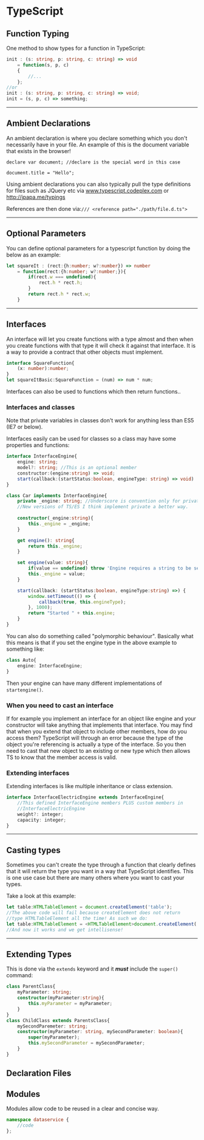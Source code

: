 # TypeScript

## Function Typing

One method to show types for a function in TypeScript:

``` ts
init : (s: string, p: string, c: string) => void
    = function(s, p, c)
    {
        //...
    };
//or
init : (s: string, p: string, c: string) => void;
init = (s, p, c) => something;
```

---

## Ambient Declarations

An ambient declaration is where you declare something which you don't
necessarily have in your file. An example of this is the document variable that
exists in the browser!

``` !ts
declare var document; //declare is the special word in this case

document.title = "Hello";
```

Using ambient declarations you can also typically pull the type definitions for
files such as JQuery etc via www.typescript.codeplex.com or
http://jpapa.me/typings

References are then done via:```/// <reference path="./path/file.d.ts">```

---

## Optional Parameters

You can define optional parameters for a typescript function by doing the below
as an example:

``` ts
let squareIt : (rect:{h:number; w?:number}) => number
    = function(rect:{h:number; w?:number;}){
        if(rect.w === undefined){
            rect.h * rect.h;
        }
        return rect.h * rect.w;
    }
```

---

## Interfaces

An interface will let you create functions with a type almost and then when you
create functions with that type it will check it against that interface. It is
a way to provide a contract that other objects must implement.

``` ts
interface SquareFunction{
    (x: number):number;
}
let squareItBasic:SquareFunction = (num) => num * num;
```

Interfaces can also be used to functions which then return functions..

### Interfaces and classes

Note that private variables in classes don't work for anything less than ES5
(IE7 or below).

Interfaces easily can be used for classes so a class may have some properties
and functions:

``` ts
interface InterfaceEngine{
    engine: string;
    model?: string; //This is an optional member
    constructor:(engine:string) => void;
    start(callback:(startStatus:boolean, engineType: string) => void) : void;
}

class Car implements InterfaceEngine{
    private _engine: string; //Underscore is convention only for private
    //New versions of TS/ES I think implement private a better way.
  
    constructor(_engine:string){
        this._engine = _engine;
    }

    get engine(): string{
        return this._engine;
    }

    set engine(value: string){
        if(value == undefined) throw 'Engine requires a string to be set';
        this._engine = value;
    }

    start(callback: (startStatus:boolean, engineType:string) =>) {
        window.setTimeout(() => {
            callback(true, this.engineType);
        }, 1000);
        return "Started " + this.engine;
    }
}
```

You can also do something called "polymorphic behaviour". Basically what this
means is that if you set the engine type in the above example to something like:

``` ts
class Auto{
    engine: InterfaceEngine;
}
```

Then your engine can have many different implementations of ```startengine()```.

### When you need to cast an interface

If for example you implement an interface for an object like engine and your
constructor will take anything that implements that interface. You may find that
when you extend that object to include other members, how do you access them?
TypeScript will through an error because the type of the object you're
referencing is actually a type of the interface. So you then need to cast that
new object to an existing or new type which then allows TS to know that the
member access is valid.

### Extending interfaces

Extending interfaces is like multiple inheritance or class extension.

``` ts
interface InterfaceElectricEngine extends InterfaceEngine{
    //This defined InterfaceEngine members PLUS custom members in 
    //InterfaceElectricEngine
    weight?: integer;
    capacity: integer;
}
```

---

## Casting types

Sometimes you can't create the type through a function that clearly defines that
it will return the type you want in a way that TypeScript identifies. This is
one use case but there are many others where you want to cast your types.

Take a look at this example:

``` ts
let table:HTMLTableElement = document.createElement('table');
//The above code will fail because createElement does not return
//type HTMLTableElement all the time! As such we do:
let table:HTMLTableElement = <HTMLTableElement>document.createElement('table');
//And now it works and we get intellisense!
```

---

## Extending Types

This is done via the ```extends``` keyword and it ***must*** include
the ```super()``` command:

``` ts
class ParentClass{
    myParameter: string;
    constructor(myParameter:string){
        this.myParameter = myParameter;
    }
}
class ChildClass extends ParentsClass{
    mySecondParemeter: string;
    constructor(myParameter: string, mySecondParameter: boolean){
        super(myParameter);
        this.mySecondParameter = mySecondParameter;
    }
}
```

## Declaration Files

## Modules

Modules allow code to be reused in a clear and concise way.

``` ts
namespace dataservice {
    //code
};
```
